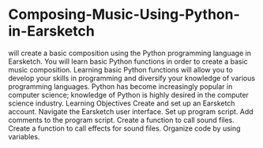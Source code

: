 # Composing-Music-Using-Python-in-Earsketch
will create a basic composition using the Python programming language in Earsketch. You will learn basic Python functions in order to create a basic music composition. Learning basic Python functions will allow you to develop your skills in programming and diversify your knowledge of various programming languages. Python has become increasingly popular in computer science; knowledge of Python is highly desired in the computer science industry. Learning Objectives Create and set up an Earsketch account. Navigate the Earsketch user interface. Set up program script. Add comments to the program script. Create a function to call sound files. Create a function to call effects for sound files. Organize code by using variables.
